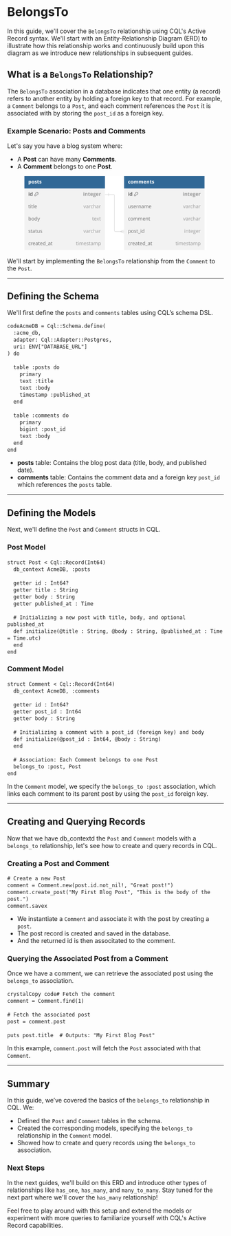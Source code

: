 # BelongsTo

In this guide, we'll cover the `BelongsTo` relationship using CQL's Active Record syntax. We'll start with an Entity-Relationship Diagram (ERD) to illustrate how this relationship works and continuously build upon this diagram as we introduce new relationships in subsequent guides.

## **What is a `BelongsTo` Relationship?**

The `BelongsTo` association in a database indicates that one entity (a record) refers to another entity by holding a foreign key to that record. For example, a `Comment` belongs to a `Post`, and each comment references the `Post` it is associated with by storing the `post_id` as a foreign key.

### Example Scenario: Posts and Comments

Let's say you have a blog system where:

- A **Post** can have many **Comments**.
- A **Comment** belongs to one **Post**.

<figure><img src="../../.gitbook/assets/Untitled-2.svg" alt=""><figcaption></figcaption></figure>

We'll start by implementing the `BelongsTo` relationship from the `Comment` to the `Post`.

---

## Defining the Schema

We'll first define the `posts` and `comments` tables using CQL’s schema DSL.

```crystal
codeAcmeDB = Cql::Schema.define(
  :acme_db,
  adapter: Cql::Adapter::Postgres,
  uri: ENV["DATABASE_URL"]
) do

  table :posts do
    primary
    text :title
    text :body
    timestamp :published_at
  end

  table :comments do
    primary
    bigint :post_id
    text :body
  end
end
```

- **posts** table: Contains the blog post data (title, body, and published date).
- **comments** table: Contains the comment data and a foreign key `post_id` which references the `posts` table.

---

## Defining the Models

Next, we'll define the `Post` and `Comment` structs in CQL.

### **Post Model**

```crystal
struct Post < Cql::Record(Int64)
  db_context AcmeDB, :posts

  getter id : Int64?
  getter title : String
  getter body : String
  getter published_at : Time

  # Initializing a new post with title, body, and optional published_at
  def initialize(@title : String, @body : String, @published_at : Time = Time.utc)
  end
end
```

### **Comment Model**

```crystal
struct Comment < Cql::Record(Int64)
  db_context AcmeDB, :comments

  getter id : Int64?
  getter post_id : Int64
  getter body : String

  # Initializing a comment with a post_id (foreign key) and body
  def initialize(@post_id : Int64, @body : String)
  end

  # Association: Each Comment belongs to one Post
  belongs_to :post, Post
end
```

In the `Comment` model, we specify the `belongs_to :post` association, which links each comment to its parent post by using the `post_id` foreign key.

---

## Creating and Querying Records

Now that we have db_contextd the `Post` and `Comment` models with a `belongs_to` relationship, let's see how to create and query records in CQL.

### **Creating a Post and Comment**

```crystal
# Create a new Post
comment = Comment.new(post.id.not_nil!, "Great post!")
comment.create_post("My First Blog Post", "This is the body of the post.")
comment.savex

```

- We instantiate a `Comment` and associate it with the post by creating a `post`.
- The post record is created and saved in the database.
- &#x20;And the returned id is then associtated to the comment.

### **Querying the Associated Post from a Comment**

Once we have a comment, we can retrieve the associated post using the `belongs_to` association.

```crystal
crystalCopy code# Fetch the comment
comment = Comment.find(1)

# Fetch the associated post
post = comment.post

puts post.title  # Outputs: "My First Blog Post"
```

In this example, `comment.post` will fetch the `Post` associated with that `Comment`.

---

## Summary

In this guide, we’ve covered the basics of the `belongs_to` relationship in CQL. We:

- Defined the `Post` and `Comment` tables in the schema.
- Created the corresponding models, specifying the `belongs_to` relationship in the `Comment` model.
- Showed how to create and query records using the `belongs_to` association.

### Next Steps

In the next guides, we'll build on this ERD and introduce other types of relationships like `has_one`, `has_many`, and `many_to_many`. Stay tuned for the next part where we'll cover the `has_many` relationship!

Feel free to play around with this setup and extend the models or experiment with more queries to familiarize yourself with CQL's Active Record capabilities.
